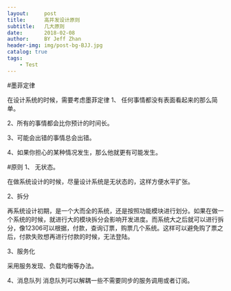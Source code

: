 ```yaml
---
layout:     post
title:      高并发设计原则
subtitle:   几大原则
date:       2018-02-08
author:     BY Jeff Zhan
header-img: img/post-bg-BJJ.jpg
catalog: true
tags:
    - Test
---
```

#墨菲定律

在设计系统的时候，需要考虑墨菲定律
1、 任何事情都没有表面看起来的那么简单。

2、所有的事情都会比你预计的时间长。

3、可能会出错的事情总会出错。

4、如果你担心的某种情况发生，那么他就更有可能发生。

#原则
1、 无状态。

在做系统设计的时候，尽量设计系统是无状态的，这样方便水平扩张。

2、拆分

再系统设计初期，是一个大而全的系统，还是按照功能模块进行划分。如果在做一个系统的时候，就进行大的模块拆分会影响开发进度。而系统大之后就可以进行拆分，像12306可以根据，付款，查询订票，购票几个系统。这样可以避免购了票之后，付款失败想再进行付款的时候，无法登陆。

3、服务化

采用服务发现、负载均衡等办法。

4、消息队列
消息队列可以解耦一些不需要同步的服务调用或者订阅。

